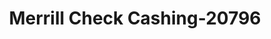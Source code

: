---
f_zip-code: 74955
f_state-code: OK
title: Merrill Check Cashing-20796
f_phone: 918-775-6006
f_city-only: Sallisaw
f_address: 215 South Kerr Boulevard Sallisaw
f_location-unique-id: '20796'
slug: merrill-check-cashing-20796
updated-on: '2024-05-30T13:46:58.046Z'
created-on: '2024-05-30T13:36:59.803Z'
published-on: '2024-05-30T13:54:32.469Z'
f_city-state: cms/city/sallisaw-ok.md
f_company: cms/company/merrill-check-cashing.md
f_state: cms/state/oklahoma.md
layout: '[payday-loan].html'
tags: payday-loan
---